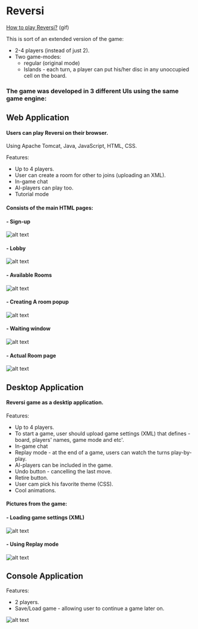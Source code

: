 # Reversi

[How to play Reversi?](https://gifs.com/gif/how-to-play-othello-or-reversi-xvPk5J) (gif)

This is sort of an extended version of the game:
* 2-4 players (instead of just 2).
* Two game-modes:
  * regular (original mode)
  * Islands - each turn, a player can put his/her disc in any unoccupied cell on the board.

### The game was developed in <b>3</b> different UIs using the same game engine:

## Web Application

#### Users can play Reversi on their browser.

Using Apache Tomcat, Java, JavaScript, HTML, CSS.

Features:
- Up to 4 players.
- User can create a room for other to joins (uploading an XML).
- In-game chat
- AI-players can play too.
- Tutorial mode

#### Consists of the main HTML pages:
#### - Sign-up
![alt text](https://i.imgur.com/Jymq35c.jpg)
#### - Lobby
![alt text](https://i.imgur.com/awNqiH6.jpg)
#### - Available Rooms
![alt text](https://i.imgur.com/5ScgFQp.png)
#### - Creating A room popup
![alt text](https://i.imgur.com/XulsoG1.png)
#### - Waiting window
![alt text](https://i.imgur.com/OY3bLWk.png)
#### - Actual Room page
![alt text](https://i.imgur.com/ilCXKfz.png)

## Desktop Application
#### Reversi game as a desktip application.

Features:
- Up to 4 players.
- To start a game, user should upload game settings (XML) that defines - board, players' names, game mode and etc'.
- In-game chat
- Replay mode - at the end of a game, users can watch the turns play-by-play.
- AI-players can be included in the game.
- Undo button - cancelling the last move.
- Retire button.
- User cam pick his favorite theme (CSS).
- Cool animations. 

#### Pictures from the game:
#### - Loading game settings (XML)
![alt text](https://i.imgur.com/3aC5mYT.png)
#### - Using Replay mode
![alt text](https://i.imgur.com/AxeBice.png)

## Console Application

Features:
- 2 players.
- Save/Load game - allowing user to continue a game later on.

![alt text](https://i.ibb.co/cNZQRbG/1.png)
